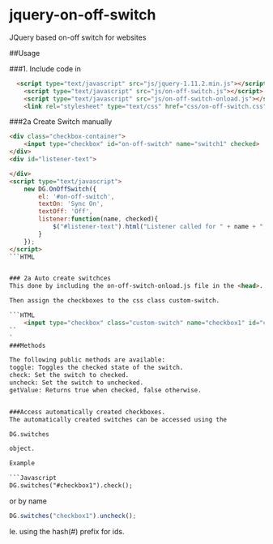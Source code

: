 # jquery-on-off-switch
JQuery based on-off switch for websites


##Usage

###1. Include code in <head>

```HTML
  <script type="text/javascript" src="js/jquery-1.11.2.min.js"></script>
    <script type="text/javascript" src="js/on-off-switch.js"></script>
    <script type="text/javascript" src="js/on-off-switch-onload.js"></script>
    <link rel="stylesheet" type="text/css" href="css/on-off-switch.css"/>
```

###2a Create Switch manually

```HTML
<div class="checkbox-container">
    <input type="checkbox" id="on-off-switch" name="switch1" checked>
</div>
<div id="listener-text">

</div>
<script type="text/javascript">
    new DG.OnOffSwitch({
        el: '#on-off-switch',
        textOn: 'Sync On',
        textOff: 'Off',
        listener:function(name, checked){
            $("#listener-text").html("Listener called for " + name + ", checked: " + checked);
        }
    });
</script>
```HTML


### 2a Auto create switchces
This done by including the on-off-switch-onload.js file in the <head>.

Then assign the checkboxes to the css class custom-switch.

```HTML
    <input type="checkbox" class="custom-switch" name="checkbox1" id="checkbox1">
``
`
###Methods

The following public methods are available:
toggle: Toggles the checked state of the switch.
check: Set the switch to checked.
uncheck: Set the switch to unchecked.
getValue: Returns true when checked, false otherwise.


###Access automatically created checkboxes.
The automatically created switches can be accessed using the

DG.switches

object.

Example

```Javascript
DG.switches("#checkbox1").check();
```

or by name

```Javascript
DG.switches("checkbox1").uncheck();
```

Ie. using the hash(#) prefix for ids.


